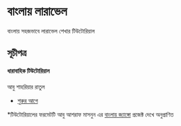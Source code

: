 # বাংলায় লারাভেল
বাংলায় সহজভাবে লারাভেল শেখার টিউটোরিয়াল

## সূচীপত্র 

#### ধারাবাহিক টিউটোরিয়াল
আবু শাহরিয়ার রাতুল
<br/>

* <a href="Introduction.md">শুরুর আগে</a>


*টিউটোরিয়ালের ফরমেটটি আবু আশরাফ মাসনুন এর   <a href="https://github.com/masnun/django-bangla-book">বাংলায় জ্যাঙ্গো</a> প্রজেক্ট দেখে অনুপ্রাণিত
